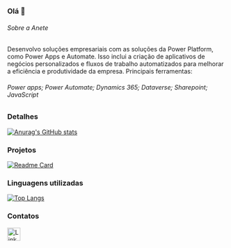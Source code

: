 ### Olá 👋


###### Sobre a Anete
Desenvolvo soluções empresariais com as soluções da Power Platform, como Power Apps e Automate. Isso inclui a criação de aplicativos de negócios personalizados e fluxos de trabalho automatizados para melhorar a eficiência e produtividade da empresa.
Principais ferramentas:
###### Power apps; Power Automate; Dynamics 365; Dataverse; Sharepoint; JavaScript

### Detalhes

[![Anurag's GitHub stats](https://github-readme-stats.vercel.app/api?username=AneteRF&show_icons=true&theme=dark)](https://github.com/anuraghazra/github-readme-stats)

### Projetos

[![Readme Card](https://github-readme-stats.vercel.app/api/pin/?username=AneteRF&repo=variavel&theme=dark)](https://github.com/anuraghazra/github-readme-stats)

### Linguagens utilizadas

[![Top Langs](https://github-readme-stats.vercel.app/api/top-langs/?username=AneteRF&layout=compact)](https://github.com/anuraghazra/github-readme-stats)

### Contatos

[<img src='https://img.shields.io/badge/LinkedIn-0077B5?style=for-the-badge&logo=linkedin&logoColor=white' alt='Linkedin' height='30'>](https://www.linkedin.com/in/aneterf/)

